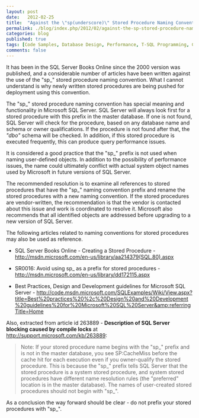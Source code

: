```yaml
---
layout: post
date:   2012-02-25
title:  "Against the \"sp(underscore)\" Stored Procedure Naming Convention"
permalink: ./blog/index.php/2012/02/against-the-sp-stored-procedure-naming-convention/
categories: blog
published: true
tags: [Code Samples, Database Design, Performance, T-SQL Programming, Coding Practices, Database Migration, Development, SQL Server, Upgrade]
comments: false
---
```

It has been in the SQL Server Books Online since the 2000 version was published, and a considerable number of articles have been written against the use of the "sp\_" stored procedure naming convention. What I cannot understand is why newly written stored procedures are being pushed for deployment using this convention.

The "sp\_" stored procedure naming convention has special meaning and functionality in Microsoft SQL Server. SQL Server will always look first for a stored procedure with this prefix in the master database. If one is not found, SQL Server will check for the procedure, based on any database name and schema or owner qualifications. If the procedure is not found after that, the _"dbo"_ schema will be checked. In addition, if this stored procedure is executed frequently, this can produce query performance issues.

It is considered a good practice that the "sp\_" prefix is not used when naming user-defined objects. In addition to the possibility of performance issues, the name could ultimately conflict with actual system object names used by Microsoft in future versions of SQL Server.

The recommended resolution is to examine all references to stored procedures that have the "sp\_" naming convention prefix and rename the stored procedures with a new naming convention. If the stored procedures are vendor-written, the recommendation is that the vendor is contacted about this issue and work is coordinated to resolve it. Microsoft also recommends that all identified objects are addressed before upgrading to a new version of SQL Server.

The following articles related to naming conventions for stored procedures may also be used as reference.

* SQL Server Books Online - Creating a Stored Procedure - <http://msdn.microsoft.com/en-us/library/aa214379(SQL.80).aspx>

* SR0016: Avoid using sp\_ as a prefix for stored procedures - <http://msdn.microsoft.com/en-us/library/dd172115.aspx>

* Best Practices, Design and Development guidelines for Microsoft SQL Server - <http://code.msdn.microsoft.com/SQLExamples/Wiki/View.aspx?title=Best%20practices%20%2c%20Design%20and%20Development%20guidelines%20for%20Microsoft%20SQL%20Server&amp;referringTitle=Home>

Also, extracted from article id 263889 - **Description of SQL Server blocking caused by compile locks** at <http://support.microsoft.com/kb/263889>:

> Note: If your stored procedure name begins with the "sp\_" prefix and is not in the master database, you see SP:CacheMiss before the cache hit for each execution even if you owner-qualify the stored procedure. This is because the "sp\_" prefix tells SQL Server that the stored procedure is a system stored procedure, and system stored procedures have different name resolution rules (the "preferred" location is in the master database). The names of user-created stored procedures should not begin with "sp\_".

As a conclusion the way forward should be clear - do not prefix your stored procedures with "sp\_".
